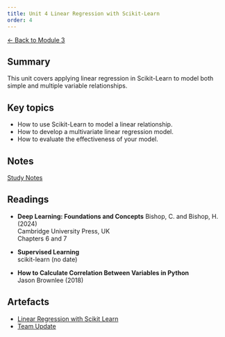```yaml
---
title: Unit 4 Linear Regression with Scikit-Learn
order: 4
---
```


[← Back to Module 3](./)

## Summary
This unit covers applying linear regression in Scikit-Learn to model both simple and multiple variable relationships.

## Key topics
- How to use Scikit-Learn to model a linear relationship.
- How to develop a multivariate linear regression model.
- How to evaluate the effectiveness of your model.

## Notes
[Study Notes](../../artefacts/module-3/unit-4-linear-regression.pdf)

## Readings
- **Deep Learning: Foundations and Concepts**
Bishop, C. and Bishop, H. (2024)  
Cambridge University Press, UK  
Chapters 6 and 7

- **Supervised Learning**  
scikit-learn (no date)

- **How to Calculate Correlation Between Variables in Python**  
Jason Brownlee (2018)

## Artefacts
- [Linear Regression with Scikit Learn](../../artefacts/module-3/unit-4-correlation-regression.ipynb)
- [Team Update](../../artefacts/module-3/unit-4-meeting-notes.pdf)
